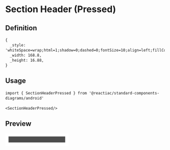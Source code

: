 # Section Header (Pressed)

## Definition

```
{
  _style: 'whiteSpace=wrap;html=1;shadow=0;dashed=0;fontSize=10;align=left;fillColor=#4D4D4D;strokeColor=#4D4D4D;fontColor=#FFFFFF;',
  _width: 168.8,
  _height: 16.88,
}
```

## Usage

```
import { SectionHeaderPressed } from '@reactiac/standard-components-diagrams/android'

<SectionHeaderPressed/>
```

## Preview

<img src="./section-header-pressed.png" width="200"/>
